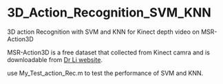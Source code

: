 # 3D_Action_Recognition_SVM_KNN
3D action Recognition with SVM and KNN for Kinect depth video on MSR-Action3D


MSR-Action3D is a free dataset that collected from Kinect camra and is downloadable from [Dr Li website](https://sites.google.com/view/wanqingli/data-sets/msr-action3d).

use My_Test_action_Rec.m to test the performance of SVM and KNN.
